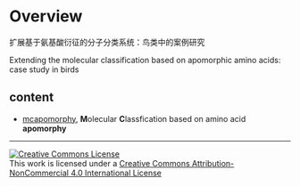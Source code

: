 # Overview

扩展基于氨基酸衍征的分子分类系统：鸟类中的案例研究

Extending the molecular classification based on apomorphic amino acids: case study in birds


## content

- [mcapomorphy](mcapomorphy), **M**olecular **C**lassfication based on amino acid **apomorphy**



-----------------------
[![Creative Commons License](https://i.creativecommons.org/l/by-nc/4.0/88x31.png)](http://creativecommons.org/licenses/by-nc/4.0/)  
This work is licensed under a [Creative Commons Attribution-NonCommercial 4.0 International License](http://creativecommons.org/licenses/by-nc/4.0/)
